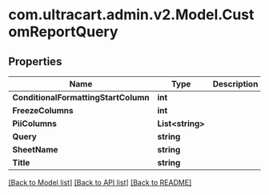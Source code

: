 
# com.ultracart.admin.v2.Model.CustomReportQuery

## Properties

Name | Type | Description | Notes
------------ | ------------- | ------------- | -------------
**ConditionalFormattingStartColumn** | **int** |  | [optional] 
**FreezeColumns** | **int** |  | [optional] 
**PiiColumns** | **List&lt;string&gt;** |  | [optional] 
**Query** | **string** |  | [optional] 
**SheetName** | **string** |  | [optional] 
**Title** | **string** |  | [optional] 

[[Back to Model list]](../README.md#documentation-for-models)
[[Back to API list]](../README.md#documentation-for-api-endpoints)
[[Back to README]](../README.md)

